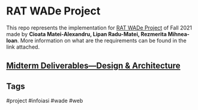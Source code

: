 # RAT WADe Project

This repo represents the implementation for [RAT WADe Project](https://profs.info.uaic.ro/~busaco/teach/courses/wade/projects/index.html) of Fall 2021 made by **Cioata Matei-Alexandru, Lipan Radu-Matei, Rezmerita Mihnea-Ioan**. More information on what are the requirements can be found in the link attached.

## [Midterm Deliverables—Design & Architecture](https://github.com/Kropius/WADe-project/documentation)
## Tags
#project #infoiasi #wade #web
